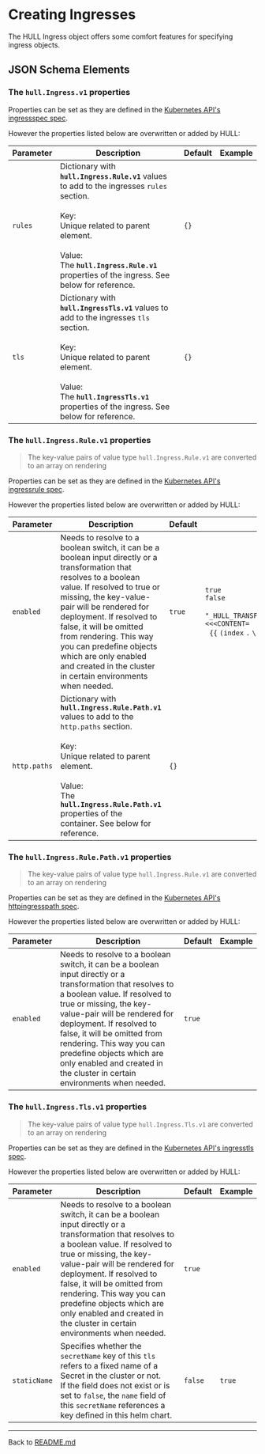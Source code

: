 # Creating Ingresses

The HULL Ingress object offers some comfort features for specifying ingress objects.

## JSON Schema Elements

### The `hull.Ingress.v1` properties

Properties can be set as they are defined in the [Kubernetes API's ingressspec spec](https://kubernetes.io/docs/reference/generated/kubernetes-api/v1.30/#ingressspec-v1-networking-k8s-io). 

However the properties listed below are overwritten or added by HULL:

| Parameter | Description  | Default | Example 
| --------  | -------------| ------- | --------
| `rules` | Dictionary with **`hull.Ingress.Rule.v1`** values to add to the ingresses `rules` section. <br><br>Key: <br>Unique related to parent element.<br><br>Value: <br>The **`hull.Ingress.Rule.v1`** properties of the ingress. See below for reference.  | `{}` |
| `tls` | Dictionary with **`hull.IngressTls.v1`** values to add to the ingresses `tls` section. <br><br>Key: <br>Unique related to parent element.<br><br>Value: <br>The **`hull.IngressTls.v1`** properties of the ingress. See below for reference.  | `{}` |

### The `hull.Ingress.Rule.v1` properties

> The key-value pairs of value type `hull.Ingress.Rule.v1` are converted to an array on rendering

Properties can be set as they are defined in the [Kubernetes API's ingressrule spec](https://kubernetes.io/docs/reference/generated/kubernetes-api/v1.30/#ingressrule-v1-networking-k8s-io). 

However the properties listed below are overwritten or added by HULL:

| Parameter | Description  | Default | Example 
| --------  | -------------| ------- | --------
`enabled` | Needs to resolve to a boolean switch, it can be a boolean input directly or a transformation that resolves to a boolean value. If resolved to true or missing, the key-value-pair will be rendered for deployment. If resolved to false, it will be omitted from rendering. This way you can predefine objects which are only enabled and created in the cluster in certain environments when needed. | `true` | `true`<br>`false`<br><br>`"_HULL_TRANSFORMATION_<<<NAME=hull.util.transformation.tpl>>><<<CONTENT=`<br>&#160;&#160;`{{`&#160;`(index`&#160;`.`&#160;`\"PARENT\").Values.hull.config.specific.enable_addon`&#160;`}}>>>"`
`http.paths` | Dictionary with **`hull.Ingress.Rule.Path.v1`** values to add to the `http.paths` section. <br><br>Key: <br>Unique related to parent element.<br><br>Value: <br>The **`hull.Ingress.Rule.Path.v1`** properties of the container. See below for reference.  | `{}` |

### The `hull.Ingress.Rule.Path.v1` properties

> The key-value pairs of value type `hull.Ingress.Rule.v1` are converted to an array on rendering

Properties can be set as they are defined in the [Kubernetes API's httpingresspath spec](https://kubernetes.io/docs/reference/generated/kubernetes-api/v1.30/#httpingresspath-v1-networking-k8s-io).

However the properties listed below are overwritten or added by HULL:

| Parameter | Description  | Default | Example 
| --------  | -------------| ------- | --------
`enabled` | Needs to resolve to a boolean switch, it can be a boolean input directly or a transformation that resolves to a boolean value. If resolved to true or missing, the key-value-pair will be rendered for deployment. If resolved to false, it will be omitted from rendering. This way you can predefine objects which are only enabled and created in the cluster in certain environments when needed. | `true` |  

### The `hull.Ingress.Tls.v1` properties

> The key-value pairs of value type `hull.Ingress.Tls.v1` are converted to an array on rendering

Properties can be set as they are defined in the [Kubernetes API's ingresstls spec](https://kubernetes.io/docs/reference/generated/kubernetes-api/v1.30/#ingresstls-v1-networking-k8s-io). 

However the properties listed below are overwritten or added by HULL:

| Parameter | Description  | Default | Example 
| --------  | -------------| ------- | --------
`enabled` | Needs to resolve to a boolean switch, it can be a boolean input directly or a transformation that resolves to a boolean value. If resolved to true or missing, the key-value-pair will be rendered for deployment. If resolved to false, it will be omitted from rendering. This way you can predefine objects which are only enabled and created in the cluster in certain environments when needed. | `true` | 
`staticName` | Specifies whether the `secretName` key of this `tls` refers to a fixed name of a Secret in the cluster or not. <br>If the field does not exist or is set to `false`, the `name` field of this `secretName` references a key defined in this helm chart. | `false` | `true`

---
Back to [README.md](./../README.md)
